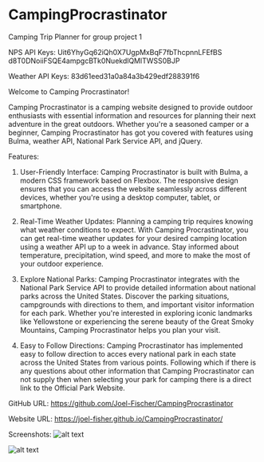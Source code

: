 # CampingProcrastinator
Camping Trip Planner for group project 1

NPS API Keys: 
Uit6YhyGq62iQh0X7UgpMxBqF7fbThcpnnLFEfBS
d8T0DNoiiFSQE4ampgcBTk0NuekdlQMlTWSS0BJP

Weather API Keys:
83d61eed31a0a84a3b429edf288391f6

Welcome to Camping Procrastinator!

Camping Procrastinator is a camping website designed to provide outdoor enthusiasts with essential information and resources for planning their next adventure in the great outdoors. Whether you're a seasoned camper or a beginner, Camping Procrastinator has got you covered with features using Bulma, weather API, National Park Service API, and jQuery.

Features:
1. User-Friendly Interface: Camping Procrastinator is built with Bulma, a modern CSS framework based on Flexbox. The responsive design ensures that you can access the website seamlessly across different devices, whether you're using a desktop computer, tablet, or smartphone.

2. Real-Time Weather Updates: Planning a camping trip requires knowing what weather conditions to expect. With Camping Procrastinator, you can get real-time weather updates for your desired camping location using a weather API up to a week in advance. Stay informed about temperature, precipitation, wind speed, and more to make the most of your outdoor experience.

3. Explore National Parks: Camping Procrastinator integrates with the National Park Service API to provide detailed information about national parks across the United States. Discover the parking situations, campgrounds with directions to them, and important visitor information for each park. Whether you're interested in exploring iconic landmarks like Yellowstone or experiencing the serene beauty of the Great Smoky Mountains, Camping Procrastinator helps you plan your visit.

4. Easy to Follow Directions: Camping Procrastinator has implemented easy to follow direction to acces every national park in each state across the United States from various points. Following which if there is any questions about other information that Camping Procrastinator can not supply then when selecting your park for camping there is a direct link to the Official Park Website.

GitHub URL:
https://github.com/Joel-Fischer/CampingProcrastinator

Website URL:
https://joel-fisher.github.io/CampingProcrastinator/

Screenshots:
![alt text](Capture.PNG)

![alt text](Capture2.PNG)